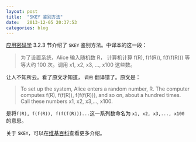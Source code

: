 ```yaml
---
layout: post
title:  "SKEY 鉴别方法"
date:   2013-12-05 20:37:53
categories: blog
---
```


[应用密码学](http://book.douban.com/subject/1088180/) 3.2.3 节介绍了 `SKEY` 鉴别方法。中译本的这一段：

> 为了设置系统，Alice 输入随机数 R，
> 计算机计算 f(R), f(f(R)), f(f(f(R)))
> 等等大约 100 次。调用 x1, x2, x3, ..., x100 这些数。

让人不知所云。看了原文才知道， `调用` 翻译错了。原文是：

> To set up the system, Alice enters a random number, R.
> The computer computes f(R), f(f(R)), f(f(f(R))), and so on,
> about a hundred times. Call these numbers x1, x2, x3,..., x100. 

是将`f(R), f(f(R)), f(f(f(R)))...`这一系列数命名为 `x1, x2, x3,..., x100` 的意思。

关于 `SKEY`，可以在[维基百科](http://en.wikipedia.org/wiki/S/KEY)查看更多介绍。
